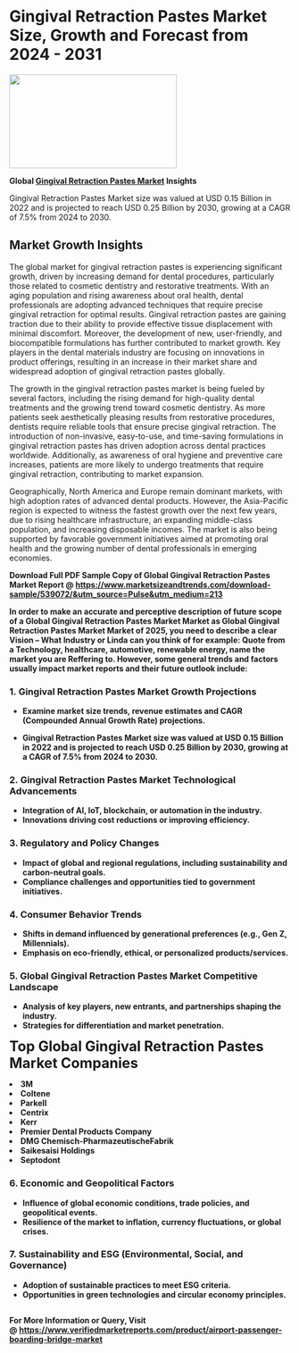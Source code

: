 <H1>Gingival Retraction Pastes Market Size, Growth and Forecast from 2024 - 2031</H1><img class="aligncenter size-medium wp-image-584254" src="https://thirdeyenews.in/wp-content/uploads/2024/09/Global-Market-Research-300x168.jpeg" alt="" width="300" height="168" /><p><strong>Global&nbsp;<a href="https://www.marketsizeandtrends.com/download-sample/539072/&amp;utm_source=Pulse&amp;utm_medium=213">Gingival Retraction Pastes Market</a> Insights</strong></p><p>Gingival Retraction Pastes Market size was valued at USD 0.15 Billion in 2022 and is projected to reach USD 0.25 Billion by 2030, growing at a CAGR of 7.5% from 2024 to 2030.</p><p><h2>Market Growth Insights</h2> <p>The global market for gingival retraction pastes is experiencing significant growth, driven by increasing demand for dental procedures, particularly those related to cosmetic dentistry and restorative treatments. With an aging population and rising awareness about oral health, dental professionals are adopting advanced techniques that require precise gingival retraction for optimal results. Gingival retraction pastes are gaining traction due to their ability to provide effective tissue displacement with minimal discomfort. Moreover, the development of new, user-friendly, and biocompatible formulations has further contributed to market growth. Key players in the dental materials industry are focusing on innovations in product offerings, resulting in an increase in their market share and widespread adoption of gingival retraction pastes globally.</p> <p><strong></strong></p> <p>The growth in the gingival retraction pastes market is being fueled by several factors, including the rising demand for high-quality dental treatments and the growing trend toward cosmetic dentistry. As more patients seek aesthetically pleasing results from restorative procedures, dentists require reliable tools that ensure precise gingival retraction. The introduction of non-invasive, easy-to-use, and time-saving formulations in gingival retraction pastes has driven adoption across dental practices worldwide. Additionally, as awareness of oral hygiene and preventive care increases, patients are more likely to undergo treatments that require gingival retraction, contributing to market expansion.</p> <p>Geographically, North America and Europe remain dominant markets, with high adoption rates of advanced dental products. However, the Asia-Pacific region is expected to witness the fastest growth over the next few years, due to rising healthcare infrastructure, an expanding middle-class population, and increasing disposable incomes. The market is also being supported by favorable government initiatives aimed at promoting oral health and the growing number of dental professionals in emerging economies.</p> <p><strong></p><p><span class=""><strong>Download Full PDF Sample Copy of Global Gingival Retraction Pastes Market Report</strong> @ <a href="https://www.marketsizeandtrends.com/download-sample/539072/&amp;utm_source=Pulse&amp;utm_medium=213" target="_blank">https://www.marketsizeandtrends.com/download-sample/539072/&amp;utm_source=Pulse&amp;utm_medium=213</a></span></p><p>In order to make an accurate and perceptive description of future scope of a Global&nbsp;Gingival Retraction Pastes Market Market as Global&nbsp;Gingival Retraction Pastes Market Market of 2025, you need to describe a clear Vision &ndash; What Industry or Linda can you think of for example: Quote from a Technology, healthcare, automotive, renewable energy, name the market you are Reffering to. However, some general trends and factors usually impact market reports and their future outlook include:</p><h3>1.&nbsp;<strong>Gingival Retraction Pastes Market Growth Projections</strong></h3><ul><li>Examine market size trends, revenue estimates and CAGR (Compounded Annual Growth Rate) projections.</li><li><p>Gingival Retraction Pastes Market size was valued at USD 0.15 Billion in 2022 and is projected to reach USD 0.25 Billion by 2030, growing at a CAGR of 7.5% from 2024 to 2030.</p></li></ul><h3>2.&nbsp;<strong>Gingival Retraction Pastes Market Technological Advancements</strong></h3><ul><li>Integration of AI, IoT, blockchain, or automation in the industry.</li><li>Innovations driving cost reductions or improving efficiency.</li></ul><h3>3.&nbsp;<strong>Regulatory and Policy Changes</strong></h3><ul><li>Impact of global and regional regulations, including sustainability and carbon-neutral goals.</li><li>Compliance challenges and opportunities tied to government initiatives.</li></ul><h3>4.&nbsp;<strong>Consumer Behavior Trends</strong></h3><ul><li>Shifts in demand influenced by generational preferences (e.g., Gen Z, Millennials).</li><li>Emphasis on eco-friendly, ethical, or personalized products/services.</li></ul><h3>5.&nbsp;<strong>Global Gingival Retraction Pastes Market Competitive Landscape</strong></h3><ul><li>Analysis of key players, new entrants, and partnerships shaping the industry.</li><li>Strategies for differentiation and market penetration.</li></ul><p data-pm-slice="1 1 []"><span style="color: inherit; font-family: inherit; font-size: 25px;">Top Global Gingival Retraction Pastes Market Companies</span></p><div class="" data-test-id=""><p><li>3M</li><li> Coltene</li><li> Parkell</li><li> Centrix</li><li> Kerr</li><li> Premier Dental Products Company</li><li> DMG Chemisch-PharmazeutischeFabrik</li><li> Saikesaisi Holdings</li><li> Septodont</li></p></div><h3>6.&nbsp;<strong>Economic and Geopolitical Factors</strong></h3><ul><li>Influence of global economic conditions, trade policies, and geopolitical events.</li><li>Resilience of the market to inflation, currency fluctuations, or global crises.</li></ul><h3>7.&nbsp;<strong>Sustainability and ESG (Environmental, Social, and Governance)</strong></h3><ul><li>Adoption of sustainable practices to meet ESG criteria.</li><li>Opportunities in green technologies and circular economy principles.</li></ul><h2><strong style="font-size: 14px;">For More Information or Query, Visit @&nbsp;</strong><a style="background-color: #ffffff; font-size: 14px;" href="https://www.marketsizeandtrends.com/report/gingival-retraction-pastes-market/" target="_blank">https://www.verifiedmarketreports.com/product/airport-passenger-boarding-bridge-market</a></h2>
